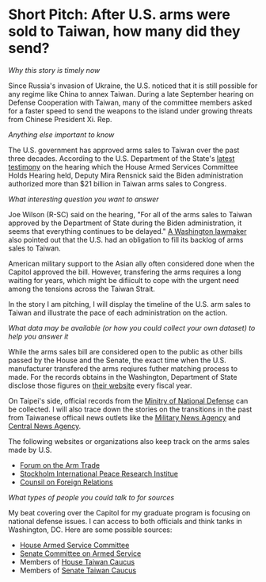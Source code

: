 # Short Pitch: After U.S. arms were sold to Taiwan, how many did they send? 

*Why this story is timely now*

Since Russia's invasion of Ukraine, the U.S. noticed that it is still possible for any regime like China to annex Taiwan. During a late September hearing on Defense Cooperation with Taiwan, many of the committee members asked for a faster speed to send the weapons to the island under growing threats from Chinese President Xi. Rep. 


*Anything else important to know*

The U.S. government has approved arms sales to Taiwan over the past three decades. According to the U.S. Department of the State's [latest testimony](https://www.state.gov/house-armed-services-committee-hearing-defense-cooperation-with-taiwan/) on the hearing which the House Armed Services Committee Holds Hearing held, Deputy Mira Rensnick said the Biden administration authorized more than $21 billion in Taiwan arms sales to Congress. 


*What interesting question you want to answer*

Joe Wilson (R-SC) said on the hearing, "For all of the arms sales to Taiwan approved by the Department of State during the Biden administration, it seems that everything continues to be delayed." [A Washington lawmaker](https://www.reuters.com/world/us-lawmaker-says-washington-has-obligation-fulfil-military-sales-backlog-taiwan-2023-09-01/) also pointed out that the U.S. had an obligation to fill its backlog of arms sales to Taiwan. 

American military support to the Asian ally often considered done when the Capitol approved the bill. However, transfering the arms requires a long waiting for years, which might be difiicult to cope with the urgent need among the tensions across the Taiwan Strait. 

In the story I am pitching, I will display the timeline of the U.S. arm sales to Taiwan and illustrate the pace of each administration on the action. 


*What data may be available (or how you could collect your own dataset) to help you answer it*

While the arms sales bill are considered open to the public as other bills passed by the House and the Senate, the exact time when the U.S. manufacturer transfered the arms reqiures futher matching process to made. For the records obtains in the Washington, Department of State disclose those figures on [their website](https://www.state.gov/fiscal-year-2022-u-s-arms-transfers-and-defense-trade/) every fiscal year. 

On Taipei's side, official records from the [Minitry of National Defense](https://www.mnd.gov.tw/english/) can be collected. I will also trace down the stories on the transitions in the past from Taiwanese officail news outlets like the [Military News Agency](https://mna.gpwb.gov.tw/en/) and [Central News Agency](https://focustaiwan.tw/). 

The following websites or organizations also keep track on the arms sales made by U.S. 

* [Forum on the Arm Trade](https://www.forumarmstrade.org/)
* [Stockholm International Peace Research Institue](https://www.sipri.org/)
* [Counsil on Foreign Relations](https://www.cfr.org/podcasts/cost-us-arms-trade)

  
*What types of people you could talk to for sources*

My beat covering over the Capitol for my graduate program is focusing on national defense issues. I can access to both officials and think tanks in Washington, DC. Here are some possible sources: 

* [House Armed Service Committee](https://armedservices.house.gov/)
* [Senate Committee on Armed Service](https://www.armed-services.senate.gov/)
* Members of [House Taiwan Caucus](https://fapa.org/house-taiwan-caucus/)
* Members of [Senate Taiwan Caucus](https://fapa.org/senate-taiwan-caucus/)



